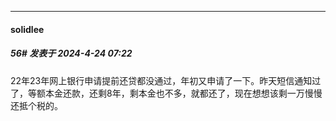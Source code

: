 ﻿
*****

####  solidlee  
##### 56#       发表于 2024-4-24 07:22

22年23年网上银行申请提前还贷都没通过，年初又申请了一下。昨天短信通知过了，等额本金还款，还剩8年，剩本金也不多，就都还了，现在想想该剩一万慢慢还抵个税的。

